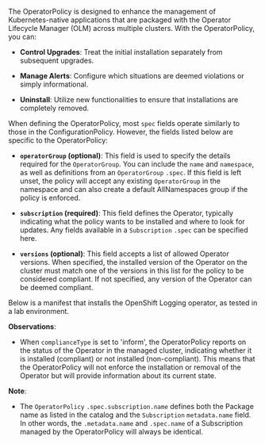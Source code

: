 The OperatorPolicy is designed to enhance the management of Kubernetes-native applications that are packaged with the Operator Lifecycle Manager (OLM) across multiple clusters. With the OperatorPolicy, you can:

- **Control Upgrades**: Treat the initial installation separately from subsequent upgrades.

- **Manage Alerts**: Configure which situations are deemed violations or simply informational.

- **Uninstall**: Utilize new functionalities to ensure that installations are completely removed.

When defining the OperatorPolicy, most `spec` fields operate similarly to those in the ConfigurationPolicy. However, the fields listed below are specific to the OperatorPolicy:

- **`operatorGroup` (optional)**: This field is used to specify the details required for the `OperatorGroup`. You can include the `name` and `namespace`, as well as definitions from an `OperatorGroup` `.spec`. If this field is left unset, the policy will accept any existing `OperatorGroup` in the namespace and can also create a default AllNamespaces group if the policy is enforced.

- **`subscription` (required)**: This field defines the Operator, typically indicating what the policy wants to be installed and where to look for updates. Any fields available in a `Subscription` `.spec` can be specified here.

- **`versions` (optional)**: This field accepts a list of allowed Operator versions. When specified, the installed version of the Operator on the cluster must match one of the versions in this list for the policy to be considered compliant. If not specified, any version of the Operator can be deemed compliant.

Below is a manifest that installs the OpenShift Logging operator, as tested in a lab environment.

**Observations**:

- When `complianceType` is set to 'inform', the OperatorPolicy reports on the status of the Operator in the managed cluster, indicating whether it is installed (compliant) or not installed (non-compliant). This means that the OperatorPolicy will not enforce the installation or removal of the Operator but will provide information about its current state.

**Note**:

- The `OperatorPolicy` `.spec.subscription.name` defines both the Package name as listed in the catalog and the `Subscription` `metadata.name` field. In other words, the `.metadata.name` and `.spec.name` of a Subscription managed by the OperatorPolicy will always be identical.

